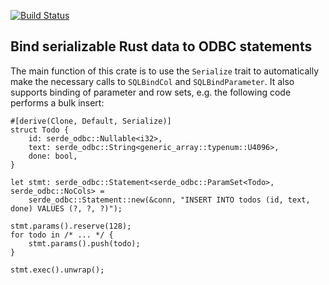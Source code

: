 [![Build Status](https://travis-ci.org/adamreichold/serde-odbc.svg?branch=master)](https://travis-ci.org/adamreichold/serde-odbc)

Bind serializable Rust data to ODBC statements
----------------------------------------------

The main function of this crate is to use the `Serialize` trait to automatically make the necessary calls to `SQLBindCol` and `SQLBindParameter`. It also supports binding of parameter and row sets, e.g. the following code performs a bulk insert:
```
#[derive(Clone, Default, Serialize)]
struct Todo {
    id: serde_odbc::Nullable<i32>,
    text: serde_odbc::String<generic_array::typenum::U4096>,
    done: bool,
}

let stmt: serde_odbc::Statement<serde_odbc::ParamSet<Todo>, serde_odbc::NoCols> =
    serde_odbc::Statement::new(&conn, "INSERT INTO todos (id, text, done) VALUES (?, ?, ?)");

stmt.params().reserve(128);
for todo in /* ... */ {
    stmt.params().push(todo);
}

stmt.exec().unwrap();
```

